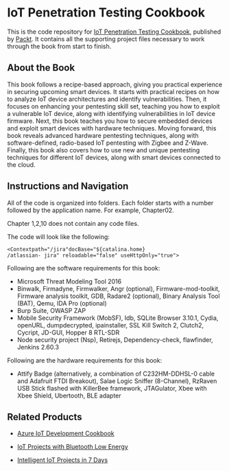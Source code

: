 # IoT Penetration Testing Cookbook
This is the code repository for [IoT Penetration Testing Cookbook](https://www.packtpub.com/networking-and-servers/iot-penetration-testing-cookbook?utm_source=github&utm_medium=repository&utm_campaign=9781787280571), published by [Packt](https://www.packtpub.com/?utm_source=github). It contains all the supporting project files necessary to work through the book from start to finish.
## About the Book
This book follows a recipe-based approach, giving you practical experience in securing upcoming smart devices. It starts with practical recipes on how to analyze IoT device architectures and identify vulnerabilities. Then, it focuses on enhancing your pentesting skill set, teaching you how to exploit a vulnerable IoT device, along with identifying vulnerabilities in IoT device firmware. Next, this book teaches you how to secure embedded devices and exploit smart devices with hardware techniques. Moving forward, this book reveals advanced hardware pentesting techniques, along with software-defined, radio-based IoT pentesting with Zigbee and Z-Wave. Finally, this book also covers how to use new and unique pentesting techniques for different IoT devices, along with smart devices connected to the cloud.
## Instructions and Navigation
All of the code is organized into folders. Each folder starts with a number followed by the application name. For example, Chapter02.

Chapter 1,2,10 does not contain any code files.

The code will look like the following:
```
<Contextpath="/jira"docBase="${catalina.home}
/atlassian- jira" reloadable="false" useHttpOnly="true">
```

Following are the software requirements for this book:
* Microsoft Threat Modeling Tool 2016
* Binwalk, Firmadyne, Firmwalker, Angr (optional), Firmware-mod-toolkit, Firmware analysis toolkit, GDB, Radare2 (optional), Binary Analysis Tool (BAT), Qemu, IDA Pro (optional)
* Burp Suite, OWASP ZAP
* Mobile Security Framework (MobSF), Idb, SQLite Browser 
3.10.1, Cydia, openURL, dumpdecrypted, ipainstaller, SSL Kill Switch
2, Clutch2, Cycript, JD-GUI, Hopper
8 RTL-SDR
* Node security project (Nsp), Retirejs, Dependency-check, flawfinder, Jenkins
2.60.3

Following are the hardware requirements for this book:
* Attify Badge (alternatively, a combination of C232HM-DDHSL-0 cable and Adafruit FTDI Breakout), Salae Logic Sniffer (8-Channel), RzRaven USB Stick flashed with KillerBee framework, JTAGulator, Xbee with Xbee Shield, Ubertooth, BLE adapter

## Related Products
* [Azure IoT Development Cookbook](https://www.packtpub.com/virtualization-and-cloud/azure-iot-development-cookbook?utm_source=github&utm_medium=repository&utm_campaign=9781787283008)

* [IoT Projects with Bluetooth Low Energy](https://www.packtpub.com/hardware-and-creative/iot-projects-bluetooth-low-energy?utm_source=github&utm_medium=repository&utm_campaign=9781788399449)

* [Intelligent IoT Projects in 7 Days](https://www.packtpub.com/hardware-and-creative/intelligent-iot-projects-7-days?utm_source=github&utm_medium=repository&utm_campaign=9781787286429)

